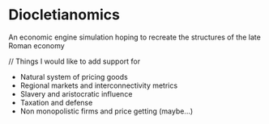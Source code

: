 # Diocletianomics
An economic engine simulation hoping to recreate the structures of the late Roman economy

// Things I would like to add support for
- Natural system of pricing goods
- Regional markets and interconnectivity metrics
- Slavery and aristocratic influence
- Taxation and defense
- Non monopolistic firms and price getting (maybe...)

